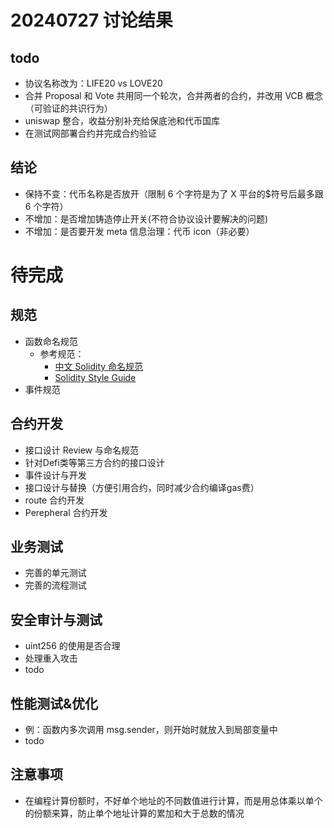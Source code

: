 # 20240727 讨论结果

## todo

- 协议名称改为：LIFE20 vs LOVE20
- 合并 Proposal 和 Vote 共用同一个轮次，合并两者的合约，并改用 VCB 概念（可验证的共识行为）
- uniswap 整合，收益分别补充给保底池和代币国库
- 在测试网部署合约并完成合约验证

## 结论

- 保持不变：代币名称是否放开（限制 6 个字符是为了 X 平台的$符号后最多跟 6 个字符）
- 不增加：是否增加铸造停止开关(不符合协议设计要解决的问题)
- 不增加：是否要开发 meta 信息治理：代币 icon（非必要）

# 待完成

## 规范

- 函数命名规范
  - 参考规范：
    - [中文 Solidity 命名规范](https://learnblockchain.cn/docs/solidity/style-guide.html)
    - [Solidity Style Guide](https://docs.soliditylang.org/en/v0.8.26/style-guide.html)
- 事件规范

## 合约开发

- 接口设计 Review 与命名规范
- 针对Defi类等第三方合约的接口设计
- 事件设计与开发
- 接口设计与替换（方便引用合约，同时减少合约编译gas费）
- route 合约开发
- Perepheral 合约开发

## 业务测试

- 完善的单元测试
- 完善的流程测试

## 安全审计与测试

- uint256 的使用是否合理
- 处理重入攻击
- todo

## 性能测试&优化

- 例：函数内多次调用 msg.sender，则开始时就放入到局部变量中
- todo

## 注意事项

- 在编程计算份额时，不好单个地址的不同数值进行计算，而是用总体乘以单个的份额来算，防止单个地址计算的累加和大于总数的情况
